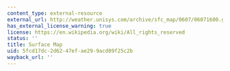 ```yaml
---
content_type: external-resource
external_url: http://weather.unisys.com/archive/sfc_map/0607/06071600.gif
has_external_license_warning: true
license: https://en.wikipedia.org/wiki/All_rights_reserved
status: ''
title: Surface Map
uid: 5fcd17dc-2d62-47ef-ae29-9acd09f25c2b
wayback_url: ''
---
```

